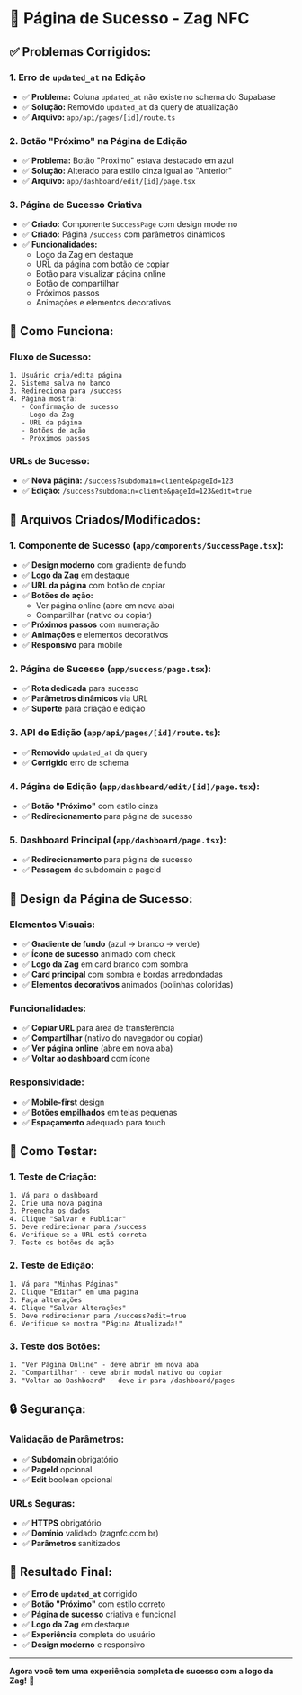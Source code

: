 # 🎉 Página de Sucesso - Zag NFC

## ✅ **Problemas Corrigidos:**

### **1. Erro de `updated_at` na Edição**
- ✅ **Problema:** Coluna `updated_at` não existe no schema do Supabase
- ✅ **Solução:** Removido `updated_at` da query de atualização
- ✅ **Arquivo:** `app/api/pages/[id]/route.ts`

### **2. Botão "Próximo" na Página de Edição**
- ✅ **Problema:** Botão "Próximo" estava destacado em azul
- ✅ **Solução:** Alterado para estilo cinza igual ao "Anterior"
- ✅ **Arquivo:** `app/dashboard/edit/[id]/page.tsx`

### **3. Página de Sucesso Criativa**
- ✅ **Criado:** Componente `SuccessPage` com design moderno
- ✅ **Criado:** Página `/success` com parâmetros dinâmicos
- ✅ **Funcionalidades:**
  - Logo da Zag em destaque
  - URL da página com botão de copiar
  - Botão para visualizar página online
  - Botão de compartilhar
  - Próximos passos
  - Animações e elementos decorativos

## 🎯 **Como Funciona:**

### **Fluxo de Sucesso:**
```
1. Usuário cria/edita página
2. Sistema salva no banco
3. Redireciona para /success
4. Página mostra:
   - Confirmação de sucesso
   - Logo da Zag
   - URL da página
   - Botões de ação
   - Próximos passos
```

### **URLs de Sucesso:**
- ✅ **Nova página:** `/success?subdomain=cliente&pageId=123`
- ✅ **Edição:** `/success?subdomain=cliente&pageId=123&edit=true`

## 📁 **Arquivos Criados/Modificados:**

### **1. Componente de Sucesso (`app/components/SuccessPage.tsx`):**
- ✅ **Design moderno** com gradiente de fundo
- ✅ **Logo da Zag** em destaque
- ✅ **URL da página** com botão de copiar
- ✅ **Botões de ação:**
  - Ver página online (abre em nova aba)
  - Compartilhar (nativo ou copiar)
- ✅ **Próximos passos** com numeração
- ✅ **Animações** e elementos decorativos
- ✅ **Responsivo** para mobile

### **2. Página de Sucesso (`app/success/page.tsx`):**
- ✅ **Rota dedicada** para sucesso
- ✅ **Parâmetros dinâmicos** via URL
- ✅ **Suporte** para criação e edição

### **3. API de Edição (`app/api/pages/[id]/route.ts`):**
- ✅ **Removido** `updated_at` da query
- ✅ **Corrigido** erro de schema

### **4. Página de Edição (`app/dashboard/edit/[id]/page.tsx`):**
- ✅ **Botão "Próximo"** com estilo cinza
- ✅ **Redirecionamento** para página de sucesso

### **5. Dashboard Principal (`app/dashboard/page.tsx`):**
- ✅ **Redirecionamento** para página de sucesso
- ✅ **Passagem** de subdomain e pageId

## 🎨 **Design da Página de Sucesso:**

### **Elementos Visuais:**
- ✅ **Gradiente de fundo** (azul → branco → verde)
- ✅ **Ícone de sucesso** animado com check
- ✅ **Logo da Zag** em card branco com sombra
- ✅ **Card principal** com sombra e bordas arredondadas
- ✅ **Elementos decorativos** animados (bolinhas coloridas)

### **Funcionalidades:**
- ✅ **Copiar URL** para área de transferência
- ✅ **Compartilhar** (nativo do navegador ou copiar)
- ✅ **Ver página online** (abre em nova aba)
- ✅ **Voltar ao dashboard** com ícone

### **Responsividade:**
- ✅ **Mobile-first** design
- ✅ **Botões empilhados** em telas pequenas
- ✅ **Espaçamento** adequado para touch

## 🧪 **Como Testar:**

### **1. Teste de Criação:**
```
1. Vá para o dashboard
2. Crie uma nova página
3. Preencha os dados
4. Clique "Salvar e Publicar"
5. Deve redirecionar para /success
6. Verifique se a URL está correta
7. Teste os botões de ação
```

### **2. Teste de Edição:**
```
1. Vá para "Minhas Páginas"
2. Clique "Editar" em uma página
3. Faça alterações
4. Clique "Salvar Alterações"
5. Deve redirecionar para /success?edit=true
6. Verifique se mostra "Página Atualizada!"
```

### **3. Teste dos Botões:**
```
1. "Ver Página Online" - deve abrir em nova aba
2. "Compartilhar" - deve abrir modal nativo ou copiar
3. "Voltar ao Dashboard" - deve ir para /dashboard/pages
```

## 🔒 **Segurança:**

### **Validação de Parâmetros:**
- ✅ **Subdomain** obrigatório
- ✅ **PageId** opcional
- ✅ **Edit** boolean opcional

### **URLs Seguras:**
- ✅ **HTTPS** obrigatório
- ✅ **Domínio** validado (zagnfc.com.br)
- ✅ **Parâmetros** sanitizados

## 🎯 **Resultado Final:**

- ✅ **Erro de `updated_at`** corrigido
- ✅ **Botão "Próximo"** com estilo correto
- ✅ **Página de sucesso** criativa e funcional
- ✅ **Logo da Zag** em destaque
- ✅ **Experiência** completa do usuário
- ✅ **Design moderno** e responsivo

---

**Agora você tem uma experiência completa de sucesso com a logo da Zag!** 🎉
